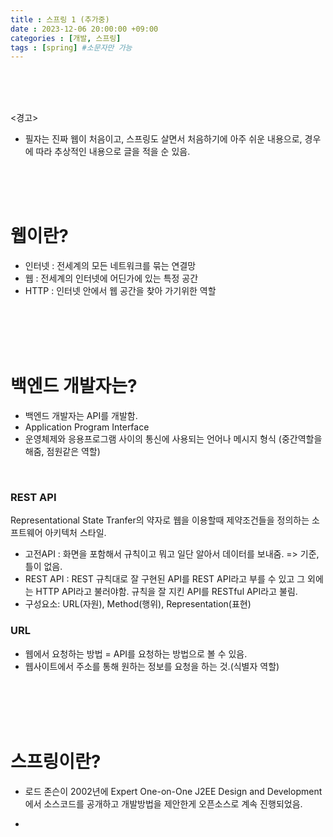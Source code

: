 ```yaml
---
title : 스프링 1 (추가중)
date : 2023-12-06 20:00:00 +09:00
categories : [개발, 스프링]
tags : [spring] #소문자만 가능
---
```


<br> <br> <br>

<경고>
- 필자는 진짜 웹이 처음이고, 스프링도 살면서 처음하기에
아주 쉬운 내용으로, 경우에 따라 추상적인 내용으로 글을 적을 순 있음.


<br> <br> <br>

# 웹이란?

- 인터넷 : 전세계의 모든 네트워크를 묶는 연결망
- 웹 : 전세계의 인터넷에 어딘가에 있는 특정 공간
- HTTP : 인터넷 안에서 웹 공간을 찾아 가기위한 역할

<br> <br> <br> <br>

# 백엔드 개발자는?

- 백엔드 개발자는 API를 개발함.
- Application Program Interface
- 운영체제와 응용프로그램 사이의 통신에 사용되는 언어나 메시지 형식 (중간역할을 해줌, 점원같은 역할)

<br>

### REST API
Representational State Tranfer의 약자로 웹을 이용할때 제약조건들을 정의하는 소프트웨어 아키텍처 스타일.
- 고전API : 화면을 포함해서 규칙이고 뭐고 일단 알아서 데이터를 보내줌. => 기준, 틀이 없음.
- REST API : REST 규칙대로 잘 구현된 API를 REST API라고 부를 수 있고 그 외에는 HTTP API라고 불러야함.
규칙을 잘 지킨 API를 RESTful API라고 불림.
- 구성요소: URL(자원), Method(행위), Representation(표현)

### URL
- 웹에서 요청하는 방법 = API를 요청하는 방법으로 볼 수 있음.
- 웹사이트에서 주소를 통해 원하는 정보를 요청을 하는 것.(식별자 역할)

<br> <br> <br> <br>

# 스프링이란?

- 로드 존슨이 2002년에 Expert One-on-One J2EE Design and Development에서 소스코드를 공개하고 개발방법을 제안한게 오픈소스로 계속 진행되었음.

- 